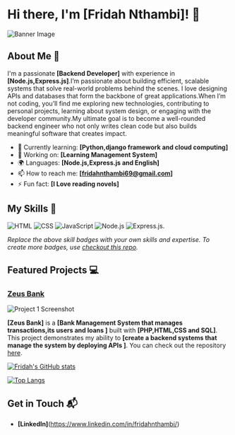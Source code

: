 # Hi there, I'm [Fridah Nthambi]! 👋

![Banner Image](your_banner_image_url_here)

## About Me 🚀

I'm a passionate **[Backend Developer]** with experience in **[Node.js,Express.js]**.I’m passionate about building efficient, scalable systems that solve real-world problems behind the scenes. I love designing APIs and databases that form the backbone of great applications.When I’m not coding, you’ll find me exploring new technologies, contributing to personal projects, learning about system design, or engaging with the developer community.My ultimate goal is to become a well-rounded backend engineer who not only writes clean code but also builds meaningful software that creates impact.

- 🌱 Currently learning: **[Python,django framework and cloud computing]**
- 🔭 Working on: **[Learning Management System]**
- 🌍 Languages: **[Node.js,Express.js and English]**
- 📫 How to reach me: **[fridahnthambi69@gmail.com]**
- ⚡ Fun fact: **[I Love reading novels]**

## My Skills 🧠

![HTML](https://img.shields.io/badge/-HTML-E34F26?style=flat-square&logo=html5&logoColor=white)
![CSS](https://img.shields.io/badge/-CSS-1572B6?style=flat-square&logo=css3&logoColor=white)
![JavaScript](https://img.shields.io/badge/-JavaScript-F7DF1E?style=flat-square&logo=javascript&logoColor=black)
![Node.js](https://img.shields.io/badge/-Node.js-339933?style=flat-square&logo=node.js&logoColor=white)
![Express.js](https://img.shields.io/badge/Express%20js-000000?style=for-the-badge&logo=express&logoColor=white).

*Replace the above skill badges with your own skills and expertise. To create more badges, use [checkout this repo](https://github.com/alexandresanlim/Badges4-README.md-Profile).*

## Featured Projects 💻

### [Zeus Bank](https://github.com/Fridah34/ZeusBank)

![Project 1 Screenshot](project_1_screenshot_url)

**[Zeus Bank]** is a **[Bank Management System that manages transactions,its users and loans ]** built with **[PHP,HTML,CSS and SQL]**. This project demonstrates my ability to **[create a backend systems that manage the system by deploying APIs ]**. You can check out the repository [here](https://github.com/Fridah34/ZeusBank).

[![Fridah's GitHub stats](https://github-readme-stats.vercel.app/api?username=Fridah34)](https://github.com/Fridah34/github-readme-stats)

[![Top Langs](https://github-readme-stats.vercel.app/api/top-langs/?username=Fridah34)](https://github.com/Fridah34/github-readme-stats)

## Get in Touch 📬

- **[LinkedIn]**(https://www.linkedin.com/in/fridahnthambi/)



